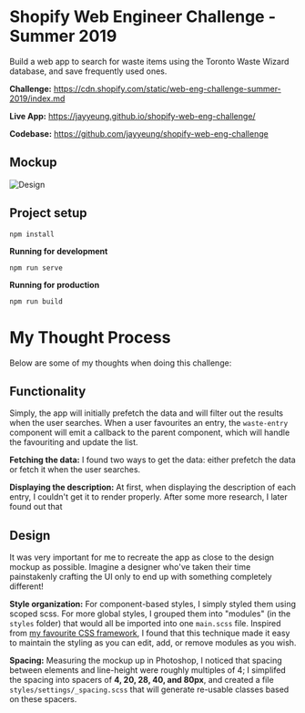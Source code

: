 # Shopify Web Engineer Challenge - Summer 2019

Build a web app to search for waste items using the Toronto Waste Wizard database, and save frequently used ones.

**Challenge:** https://cdn.shopify.com/static/web-eng-challenge-summer-2019/index.md

**Live App:** https://jayyeung.github.io/shopify-web-eng-challenge/

**Codebase:** https://github.com/jayyeung/shopify-web-eng-challenge

## Mockup
![Design](http://cdn.shopify.com/static/web-eng-challenge-summer-2019/design.png)

## Project setup
```
npm install
```

**Running for development**
```
npm run serve
```

**Running for production**
```
npm run build
```

# My Thought Process
Below are some of my thoughts when doing this challenge:

## Functionality
Simply, the app will initially prefetch the data and will filter out the results when the user searches.
When a user favourites an entry, the `waste-entry` component will emit a callback to the parent component, which will handle the favouriting and update the list.

**Fetching the data:**
I found two ways to get the data: either prefetch the data or fetch it when the user searches. 

**Displaying the description:**
At first, when displaying the description of each entry, I couldn't get it to render properly. After some more research, I later found out that 

## Design
It was very important for me to recreate the app as close to the design mockup as possible. Imagine a designer who've taken their time painstakenly crafting the UI only to end up with something completely different!

**Style organization:**
For component-based styles, I simply styled them using scoped scss.
For more global styles, I grouped them into "modules" (in the `styles` folder) that would all be imported into one `main.scss` file. Inspired from [my favourite CSS framework](https://www.iotacss.com/), I found that this technique made it easy to maintain the styling as you can edit, add, or remove modules as you wish.

**Spacing:** 
Measuring the mockup up in Photoshop, I noticed that spacing between elements and line-height were roughly multiples of 4; I simplifed the spacing into spacers of **4, 20, 28, 40, and 80px**, and created a file `styles/settings/_spacing.scss` that will generate re-usable classes based on these spacers.


